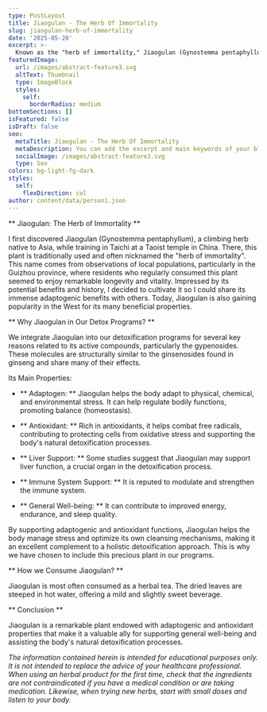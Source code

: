 ```yaml
---
type: PostLayout
title: Jiaogulan - The Herb Of Immortality
slug: jiaogulan-herb-of-immortality
date: '2025-05-20'
excerpt: >-
  Known as the "herb of immortality," Jiaogulan (Gynostemma pentaphyllum) is a revered adaptogenic plant traditionally used in China to promote longevity and vitality. We include Jiaogulan in our detox programs for its powerful antioxidant, adaptogenic, and liver-supporting properties. Rich in gypenosides, it helps the body manage stress, support immune function, and enhance natural detoxification. Typically consumed as a soothing herbal tea, Jiaogulan is a gentle yet potent ally in fostering balance, resilience, and holistic well-being.
featuredImage:
  url: /images/abstract-feature3.svg
  altText: Thumbnail
  type: ImageBlock
  styles:
    self:
      borderRadius: medium
bottomSections: []
isFeatured: false
isDraft: false
seo:
  metaTitle: Jiaogulan - The Herb Of Immortality
  metaDescription: You can add the excerpt and main keywords of your blog post here.
  socialImage: /images/abstract-feature3.svg
  type: Seo
colors: bg-light-fg-dark
styles:
  self:
    flexDirection: col
author: content/data/person1.json
---
```


** Jiaogulan: The Herb of Immortality **

I first discovered Jiaogulan (Gynostemma pentaphyllum), a climbing herb native to Asia, while training in Taichi at a Taoist temple in China. There, this plant is traditionally used and often nicknamed the "herb of immortality". This name comes from observations of local populations, particularly in the Guizhou province, where residents who regularly consumed this plant seemed to enjoy remarkable longevity and vitality. Impressed by its potential benefits and history, I decided to cultivate it so I could share its immense adaptogenic benefits with others. Today, Jiaogulan is also gaining popularity in the West for its many beneficial properties.

** Why Jiaogulan in Our Detox Programs? **

We integrate Jiaogulan into our detoxification programs for several key reasons related to its active compounds, particularly the gypenosides. These molecules are structurally similar to the ginsenosides found in ginseng and share many of their effects.

Its Main Properties:

- ** Adaptogen: ** Jiaogulan helps the body adapt to physical, chemical, and environmental stress. It can help regulate bodily functions, promoting balance (homeostasis).

- ** Antioxidant: ** Rich in antioxidants, it helps combat free radicals, contributing to protecting cells from oxidative stress and supporting the body's natural detoxification processes.

- ** Liver Support: ** Some studies suggest that Jiaogulan may support liver function, a crucial organ in the detoxification process.

- ** Immune System Support: ** It is reputed to modulate and strengthen the immune system.

- ** General Well-being: ** It can contribute to improved energy, endurance, and sleep quality.

By supporting adaptogenic and antioxidant functions, Jiaogulan helps the body manage stress and optimize its own cleansing mechanisms, making it an excellent complement to a holistic detoxification approach. This is why we have chosen to include this precious plant in our programs.

** How we Consume Jiaogulan? **

Jiaogulan is most often consumed as a herbal tea. The dried leaves are steeped in hot water, offering a mild and slightly sweet beverage.

** Conclusion **

Jiaogulan is a remarkable plant endowed with adaptogenic and antioxidant properties that make it a valuable ally for supporting general well-being and assisting the body's natural detoxification processes.

_The information contained herein is intended for educational purposes only. It is not intended to replace the advice of your healthcare professional. When using an herbal product for the first time, check that the ingredients are not contraindicated if you have a medical condition or are taking medication. Likewise, when trying new herbs, start with small doses and listen to your body._
